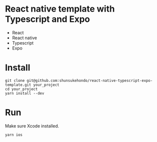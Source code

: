 # React native template with Typescript and Expo

* React
* React native
* Typescript
* Expo

# Install

```
git clone git@github.com:shunsukehondo/react-native-typescript-expo-template.git your_project
cd your_project
yarn install --dev
```

# Run

Make sure Xcode installed.

```
yarn ios
```

